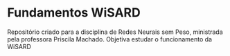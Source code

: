# Fundamentos WiSARD
Repositório criado para a disciplina de Redes Neurais sem Peso, ministrada pela professora Priscila Machado. Objetiva estudar o funcionamento da WiSARD
